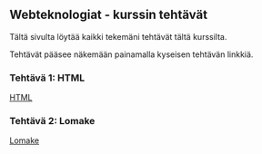 ## Webteknologiat - kurssin tehtävät

Tältä sivulta löytää kaikki tekemäni tehtävät tältä kurssilta.

Tehtävät pääsee näkemään painamalla kyseisen tehtävän linkkiä.

### Tehtävä 1: HTML

[HTML](https://github.com/Hekedi666/Hekedi666.github.io/blob/f72149be027488a0041bcc6bf7c7f2664ae2f4b4/tehtava_1.html)

### Tehtävä 2: Lomake

[Lomake](https://github.com/Hekedi666/Hekedi666.github.io/blob/3119c7f40c2663c4770a1d4a15d55d414fddff66/lomake.html)

